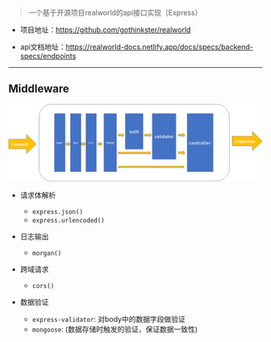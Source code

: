 > 一个基于开源项目realworld的api接口实现（Express）

- 项目地址：https://github.com/gothinkster/realworld

- api文档地址：https://realworld-docs.netlify.app/docs/specs/backend-specs/endpoints

----
## Middleware

![](imgs/img1.png)

- 请求体解析
  - `express.json()`
  - `express.urlencoded()`

- 日志输出
  - `morgan()`

- 跨域请求
  - `cors()`

- 数据验证
  - `express-validator`: 对body中的数据字段做验证
  - `mongoose`: (数据存储时触发的验证，保证数据一致性)